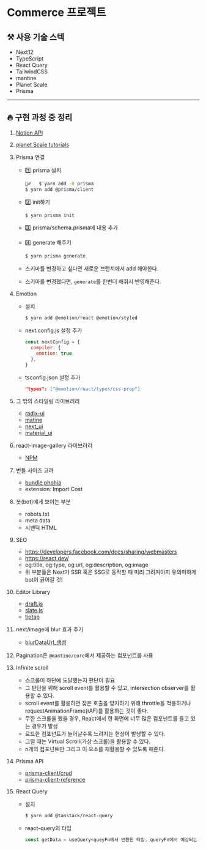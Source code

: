 # Commerce 프로젝트

## ⚒️ 사용 기술 스텍

- Next12
- TypeScript
- React Query
- TailwindCSS
- mantine
- Planet Scale
- Prisma

---

## 🔥 구현 과정 중 정리

1. [Notion API](https://developers.notion.com/reference/post-page)
2. [planet Scale tutorials](https://planetscale.com/docs/tutorials/planetscale-quick-start-guide)
3. Prisma 연결

   - 1️⃣ prisma 설치
     ```bash
     🏃‍♂️   $ yarn add -D prisma
     $ yarn add @prisma/client
     ```
   - 2️⃣ init하기
     ```bash
     $ yarn prisma init
     ```
   - 3️⃣ prisma/schema.prisma에 내용 추가
   - 4️⃣ generate 해주기

     ```bash
     $ yarn prisma generate
     ```

   - 스키마를 변경하고 싶다면 새로운 브랜치에서 add 해야한다.
   - 스키마를 변경했다면, `generate`를 한번더 해줘서 반영해준다.

4. Emotion

   - 설치
     ```bash
     $ yarn add @emotion/react @emotion/styled
     ```
   - next.config.js 설정 추가
     ```javascript
     const nextConfig = {
       compiler: {
         emotion: true,
       },
     }
     ```
   - tsconfig.json 설정 추가
     ```json
     "types": ["@emotion/react/types/css-prop"]
     ```

5. 그 밖의 스타일링 라이브러리

   - [radix-ui](https://www.radix-ui.com/)
   - [matine](https://mantine.dev/)
   - [next_ui](https://nextui.org/)
   - [material_ui](https://mui.com/)

6. react-image-gallery 라이브러리
   - [NPM](https://www.npmjs.com/package/react-image-gallery)
7. 번들 사이즈 고려
   - [bundle phohia](https://bundlephobia.com/)
   - extension: Import Cost
8. 봇(bot)에게 보이는 부분

   - robots.txt
   - meta data
   - 시맨틱 HTML

9. SEO

   - https://developers.facebook.com/docs/sharing/webmasters
   - https://react.dev/
   - og:title, og:type, og:url, og:description, og:image
   - 위 부분들은 Next가 SSR 혹은 SSG로 동작할 때 미리 그려져야지 유의미하게 bot이 긁어갈 것!

10. Editor Library

    - [draft.js](https://draftjs.org/)
    - [slate.js](https://docs.slatejs.org/)
    - [tiptap](https://tiptap.dev/)

11. next/image에 blur 효과 주기

    - [blurDataUrl\_생성](https://png-pixel.com/)

12. Pagination은 `@mantine/core`에서 제공하는 컴포넌트를 사용

13. Infinite scroll
    - 스크롤이 하단에 도달했는지 판단이 필요
    - 그 판단을 위해 scroll event를 활용할 수 있고, intersection observer를 활용할 수 있다.
    - scroll event를 활용하면 잦은 호출을 방지하기 위해 throttle을 적용하거나 requestAnimationFrame(rAF)를 활용하는 것이 좋다.
    - 무한 스크롤을 했을 경우, React에서 한 화면에 너무 많은 컴포넌트를 들고 있는 경우가 발생
    - 로드한 컴포넌트가 늘어날수록 느려지는 현상이 발생할 수 있다.
    - 그럴 때는 Virtual Scroll(가상 스크롤)을 활용할 수 있다.
    - n개의 컴포넌트만 그리고 이 요소를 재활용할 수 있도록 해준다.
14. Prisma API

    - [prisma-client/crud](https://www.prisma.io/docs/concepts/components/prisma-client/crud)
    - [prisma-client-reference](https://www.prisma.io/docs/reference/api-reference/prisma-client-reference)

15. React Query
    - 설치
      ```bash
      $ yarn add @tanstack/react-query
      ```
    - react-query의 타입
      ```typescript
      const getData = useQuery<queyFn에서 반환된 타입, queryFn에서 예상되는 오류 타입, 최종적으로 보유하게 될 데이터 타입, queryKey의 타입>
      ```
